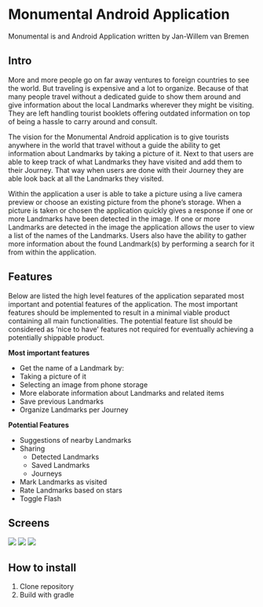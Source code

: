# Monumental Android Application
Monumental is and Android Application written by Jan-Willem van Bremen
## Intro
More and more people go on far away ventures to foreign countries to see the world. But traveling is expensive and a lot to organize. Because of that many people travel without a dedicated guide to show them around and give information about the local Landmarks wherever they might be visiting. They are left handling tourist booklets offering outdated information on top of being a hassle to carry around and consult.

The vision for the Monumental Android application is to give tourists anywhere in the world that travel without a guide the ability to get information about Landmarks by taking a picture of it. Next to that users are able to keep track of what Landmarks they have visited and add them to their Journey. That way when users are done with their Journey they are able look back at all the Landmarks they visited.

Within the application a user is able to take a picture using a live camera preview or choose an existing picture from the phone’s storage. When a picture is taken or chosen the application quickly gives a response if one or more Landmarks have been detected in the image. If one or more Landmarks are detected in the image the application allows the user to view a list of the names of the Landmarks. Users also have the ability to gather more information about the found Landmark(s) by performing a search for it from within the application.

## Features
Below are listed the high level features of the application separated most important and potential features of the application. The most important features should be implemented to result in a minimal viable product containing all main functionalities. The potential feature list should be considered as ‘nice to have’ features not required for eventually achieving a potentially shippable product.

**Most important features**
-   Get the name of a Landmark by:
-   Taking a picture of it
-   Selecting an image from phone storage
-   More elaborate information about Landmarks and related items
-   Save previous Landmarks
-   Organize Landmarks per Journey

**Potential Features**
-   Suggestions of nearby Landmarks
-   Sharing
	-   Detected Landmarks
	-   Saved Landmarks
	-   Journeys
-   Mark Landmarks as visited
-   Rate Landmarks based on stars
-   Toggle Flash

## Screens
**![](https://lh6.googleusercontent.com/8JsEL8gI8ZeQoscUfI5lyb58nekyMt3pP6OqCibHVzQKH684AFTdbGS5VIdcR5ohpX4nM2OvebWXqzl5PzRf__-K1FgeDISt8htJP9OCgWDcyG-lc7b7veZY4_kMLTuZLC9DhIio3J4)**
**![](https://lh5.googleusercontent.com/NpsUyi1gK7rE8YxY9Zp5UjnNfjJSihCxzRZ5Vklb25Fsbe7TRJ5B6v07JiN6dv0qM2yj7YdpIFuUTdtw7lJH3Qr25ul278zKd-9uDUJ3t1vAN-yVa_UwB-_FfvAfyG3_t0Jlhxrbt9M)**
**![](https://lh5.googleusercontent.com/fddT9wqxaQFy1uZOHW2nmnloz6Ioxk6UR7a0tyO1YH9UGY5RtDC0VfqfwFwjZtxOl_tshHuND1_rYj9bnDeeCoNbmLggaJ_IgunPCmneHllCFUs5avRs58sEa1DNqw)**
## How to install

 1. Clone repository
 2. Build with gradle
